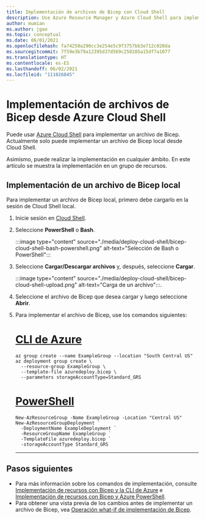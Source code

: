 ```yaml
---
title: Implementación de archivos de Bicep con Cloud Shell
description: Use Azure Resource Manager y Azure Cloud Shell para implementar recursos en Azure. Los recursos se definen en un archivo de Bicep.
author: mumian
ms.author: jgao
ms.topic: conceptual
ms.date: 06/01/2021
ms.openlocfilehash: fa74250a290cc3e254e5c9f3757bb3e712c020da
ms.sourcegitcommit: 7f59e3b79a12395d37d569c250285a15df7a1077
ms.translationtype: HT
ms.contentlocale: es-ES
ms.lasthandoff: 06/02/2021
ms.locfileid: "111026845"
---
```

# <a name="deploy-bicep-files-from-azure-cloud-shell"></a>Implementación de archivos de Bicep desde Azure Cloud Shell

Puede usar [Azure Cloud Shell](../../cloud-shell/overview.md) para implementar un archivo de Bicep. Actualmente solo puede implementar un archivo de Bicep local desde Cloud Shell.

Asimismo, puede realizar la implementación en cualquier ámbito. En este artículo se muestra la implementación en un grupo de recursos.

## <a name="deploy-local-bicep-file"></a>Implementación de un archivo de Bicep local

Para implementar un archivo de Bicep local, primero debe cargarlo en la sesión de Cloud Shell local.

1. Inicie sesión en [Cloud Shell](https://shell.azure.com).
1. Seleccione **PowerShell** o **Bash**.

    :::image type="content" source="./media/deploy-cloud-shell/bicep-cloud-shell-bash-powershell.png" alt-text="Selección de Bash o PowerShell":::

1. Seleccione **Cargar/Descargar archivos** y, después, seleccione **Cargar**.

    :::image type="content" source="./media/deploy-cloud-shell/bicep-cloud-shell-upload.png" alt-text="Carga de un archivo":::.

1. Seleccione el archivo de Bicep que desea cargar y luego seleccione **Abrir**.
1. Para implementar el archivo de Bicep, use los comandos siguientes:

   # <a name="azure-cli"></a>[CLI de Azure](#tab/azure-cli)

   ```azurecli-interactive
   az group create --name ExampleGroup --location "South Central US"
   az deployment group create \
     --resource-group ExampleGroup \
     --template-file azuredeploy.bicep \
     --parameters storageAccountType=Standard_GRS
   ```

   # <a name="powershell"></a>[PowerShell](#tab/azure-powershell)

   ```azurepowershell-interactive
   New-AzResourceGroup -Name ExampleGroup -Location "Central US"
   New-AzResourceGroupDeployment `
     -DeploymentName ExampleDeployment `
     -ResourceGroupName ExampleGroup `
     -TemplateFile azuredeploy.bicep `
     -storageAccountType Standard_GRS
   ```

   ---

## <a name="next-steps"></a>Pasos siguientes

- Para más información sobre los comandos de implementación, consulte [Implementación de recursos con Bicep y la CLI de Azure](deploy-cli.md) e [Implementación de recursos con Bicep y Azure PowerShell](deploy-powershell.md).
- Para obtener una vista previa de los cambios antes de implementar un archivo de Bicep, vea [Operación what-if de implementación de Bicep](./deploy-what-if.md).
